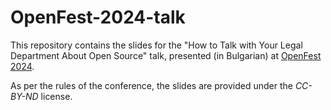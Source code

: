 # OpenFest-2024-talk

This repository contains the slides for the "How to Talk with Your Legal Department About Open Source" talk, presented (in Bulgarian) at [OpenFest 2024](https://www.openfest.org/2024/en/).

As per the rules of the conference, the slides are provided under the _CC-BY-ND_ license.
